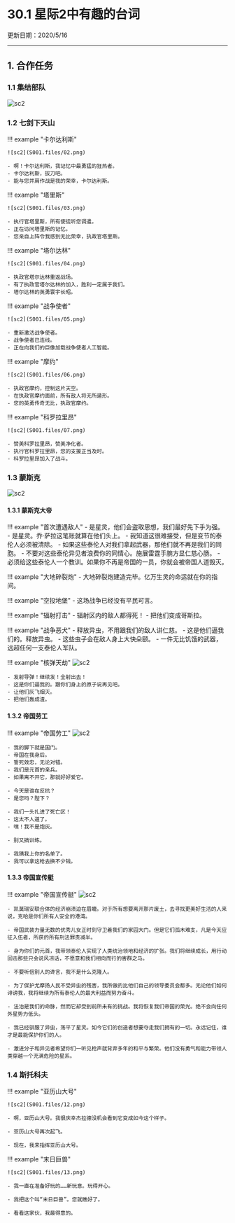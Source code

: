 # 30.1 星际2中有趣的台词

更新日期：2020/5/16

-----------------------------------------------------

## 1.	合作任务		

### 1.1	集结部队	

![sc2](S001.files/01.png)

### 1.2	七剑下天山	

!!! example "卡尔达利斯"	

    ![sc2](S001.files/02.png)

    - 啊！卡尔达利斯，我记忆中最勇猛的狂热者。			
    - 卡尔达利斯，拔刀吧。			
    - 能与您并肩作战是我的荣幸，卡尔达利斯。			

!!! example "塔里斯"	

    ![sc2](S001.files/03.png)

    - 执行官塔里斯，所有使徒听您调遣。			
    - 正在访问塔里斯的记忆。			
    - 您亲自上阵令我感到无比荣幸，执政官塔里斯。			

!!! example "塔尔达林"	

    ![sc2](S001.files/04.png)

    - 执政官塔尔达林重返战场。			
    - 有了执政官塔尔达林的加入，胜利一定属于我们。			
    - 塔尔达林的英勇寰宇长昭。			

!!! example "战争使者"	

    ![sc2](S001.files/05.png)

    - 重新激活战争使者。			
    - 战争使者已连线。			
    - 正在向我们的巨像加载战争使者人工智能。			

!!! example "摩约"	

    ![sc2](S001.files/06.png)

    - 执政官摩约，控制这片天空。			
    - 在执政官摩约面前，所有敌人将无所遁形。			
    - 您的英勇传奇无比，执政官摩约。			

!!! example "科罗拉里昂"	

    ![sc2](S001.files/07.png)

    - 赞美科罗拉里昂，赞美净化者。			
    - 执行官科罗拉里昂，您的支援正当及时。			
    - 科罗拉里昂加入了战斗。			

### 1.3	蒙斯克	

![sc2](S001.files/08.png)

#### 1.3.1	蒙斯克大帝

!!! example "首次遭遇敌人"
    - 是星灵，他们会盗取思想，我们最好先下手为强。
    - 是星灵。乔·萨拉这笔账就算在他们头上。
    - 我知道这很难接受，但是变节的泰伦人必须被清除。
    - 如果这些泰伦人对我们拿起武器，那他们就不再是我们的同胞。
    - 不要对这些泰伦异见者浪费你的同情心。施展雷霆手腕方显仁慈心肠。
    - 必须给这些泰伦人一个教训。如果你不再是帝国的一员，你就会被帝国人道毁灭。

!!! example "大地碎裂炮"
    - 大地碎裂炮建造完毕。亿万生灵的命运就在你的指间。

!!! example "空投地堡"
    - 这场战争已经没有平民可言。

!!! example "辐射打击"
    - 辐射区内的敌人都得死！
    - 把他们变成哥斯拉。

!!! example "战争恶犬"
    - 释放异虫，不用跟我们的敌人讲仁慈。
    - 这是他们逼我们的。释放异虫。
    - 这些虫子会在敌人身上大快朵颐。
    - 一件无比饥饿的武器，远超任何一支泰伦人军队。

!!! example "核弹天劫"
    ![sc2](S001.files/09.png)

    - 发射导弹！继续发！全射出去！
    - 这是你们逼我的。跟你们身上的原子说再见吧。
    - 让他们灰飞烟灭。
    - 把他们轰成渣。

#### 1.3.2	帝国劳工

!!! example "帝国劳工"
    ![sc2](S001.files/10.png)

    - 我的脚下就是国门。
    - 帝国在我身后。
    - 誓死效忠，无论对错。
    - 我们是元首的亲兵。
    - 如果离不开它，那就好好爱它。

    - 今天是谁在反抗？
    - 是您吗？陛下？

    - 我们一头扎进了死亡区！
    - 这太不人道了。
    - 嘿！我不是炮灰。

    - 别又搞训练。

    - 我猜我上你的名单了。
    - 我可以拿这枪去换不少钱。

#### 1.3.3	帝国宣传艇

!!! example "帝国宣传艇"
    ![sc2](S001.files/11.png)

    - 凯莫瑞安联合体的经济崩溃迫在眉睫。对于所有想要离开那片废土，去寻找更美好生活的人来说，克哈是你们所有人安全的港湾。

    - 帝国武装力量无数的优秀儿女正时刻守卫着我们的家园大门。但是它们孤木难支，凡是今天应征入伍者，所获的所有刑法罪责减半。

    - 身为你们的元首，我带领泰伦人实现了人类统治领地和经济的扩张。我们将继续成长，用行动回击那些只会说风凉话，不愿意和我们相向而行的害群之马。

    - 不要听信别人的谗言，我不是什么克隆人。

    - 为了保护尤摩扬人民不受异虫的残害，我所做的比他们自己的领导委员会都多。无论他们如何诽谤我，我将继续为所有泰伦人的最大利益而努力奋斗。

    - 法治是我们的命脉，然而它却受到前所未有的挑战。我将恢复我们帝国的荣光。绝不会向任何外星势力低头。

    - 我已经驯服了异虫，荡平了星灵。如今它们的创造者想要夺走我们拥有的一切。永远记住，谁才是最能保护你们的人。

    - 激进分子和异见者希望你们一听见枪声就背弃多年的和平与繁荣。他们没有勇气和能力带领人类穿越一个充满危险的星系。

### 1.4	斯托科夫	

!!! example "亚历山大号"

    ![sc2](S001.files/12.png)

    - 啊，亚历山大号。我很庆幸杰拉德没机会看到它变成如今这个样子。

    - 亚历山大号再次起飞。

    - 现在，我来指挥亚历山大号。

!!! example "末日巨兽"

    ![sc2](S001.files/13.png)

    - 我一直在准备好玩的……新玩意。玩得开心。

    - 我把这个叫“末日巨兽”。您就瞧好了。

    - 看看这家伙，我最得意的。
